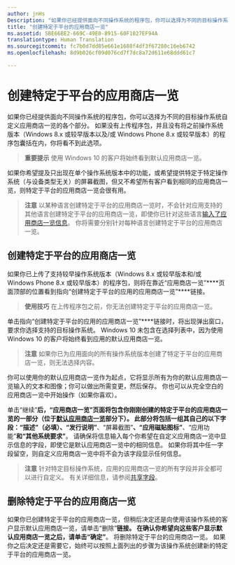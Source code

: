 ```yaml
---
author: jnHs
Description: "如果你已经提供面向不同操作系统的程序包，你可以选择为不同的目标操作系统自定义应用商店一览的各个部分。"
title: "创建特定于平台的应用商店一览"
ms.assetid: 5BE66BE2-669C-49E0-8915-60F1027EF94A
translationtype: Human Translation
ms.sourcegitcommit: fc7b0d7dd85e661e1688f4df3f67280c16eb6742
ms.openlocfilehash: 8d9b026cf09d076cd7f7dc8a72d611e68ddd61c7

---
```


# 创建特定于平台的应用商店一览


如果你已经提供面向不同操作系统的程序包，你可以选择为不同的目标操作系统自定义应用商店一览的各个部分。 如果没有上传程序包，并且没有将之前操作系统版本（Windows 8.x 或较早版本以及/或 Windows Phone 8.x 或较早版本）的程序包囊括在内，你将看不到此选项。

> **重要提示** 使用 Windows 10 的客户将始终看到默认应用商店一览。

如果你希望提及只出现在单个操作系统版本中的功能，或希望提供特定于特定操作系统（与设备类型无关）的屏幕截图，但又不希望所有客户看到相同的应用商店一览，则特定于平台的应用商店一览会很有用。

> **注意** 以某种语言创建特定于平台的应用商店一览时，不会针对应用支持的其他语言创建特定于平台的应用商店一览，即使你已针对这些语言[输入了应用商店一览信息](create-app-store-listings.md)。 你将需要分别针对每种语言创建特定于平台的应用商店一览。

## 创建特定于平台的应用商店一览

如果你已上传了支持较早操作系统版本（Windows 8.x 或较早版本和/或 Windows Phone 8.x 或较早版本）的程序包，则将在靠近“应用商店一览”****页面顶部的位置看到指向“创建特定于平台的应用的应用商店一览”****链接。

> **使用技巧** 在上传程序包之前，你无法创建特定于平台的应用商店一览。

单击指向“创建特定于平台的应用的应用商店一览”****链接时，将出现弹出窗口，要求你选择支持的目标操作系统。 Windows 10 未包含在选择列表中，因为使用 Windows 10 的客户将始终看到应用的默认应用商店一览。

> **注意** 如果你已为应用面向的所有操作系统版本创建了特定于平台的应用商店一览，则无法选择内容。

你可以使用你的默认应用商店一览作为起点，它将显示所有为你的默认应用商店一览输入的文本和图像；你可以做出所需变更，然后保存。 你也可以从完全空白的应用商店一览中开始操作（如果你喜欢）。

单击“继续”****后，“应用商店一览”****页面将包含你刚刚创建的特定于平台的应用商店一览的一部分（位于[默认应用商店一览](create-app-store-listings.md#default-store-listing-fields)部分下）。 此部分将包括一组其自己的以下字段：“描述”****（必填）、“发行说明”****、“屏幕截图”****、“应用磁贴图标”****、“应用功能”****和“其他系统要求”****。 请确保将信息输入每个你希望在自定义应用商店一览中显示信息的字段，即使它是默认应用商店一览中的相同信息。 如果你将其中任一字段留空，则自定义应用商店一览中将不会为该字段显示任何信息。

> **注意** 针对特定目标操作系统，应用的应用商店一览的所有字段并非全都可以进行自定义。 有关详细信息，请参阅[共享字段](create-app-store-listings.md#shared-fields)。

## 删除特定于平台的应用商店一览

如果你已创建特定于平台的应用商店一览，但稍后决定还是向使用该操作系统的客户显示默认应用商店一览，请单击“删除”****链接。 在确认你希望向这些客户显示默认应用商店一览之后，请单击“确定”****。 将删除特定于平台的应用商店一览。 如果你之后决定还是需要它，始终可以按照上面列出的步骤为该操作系统创建新的特定于平台的应用商店一览。

 

 







<!--HONumber=Aug16_HO5-->


